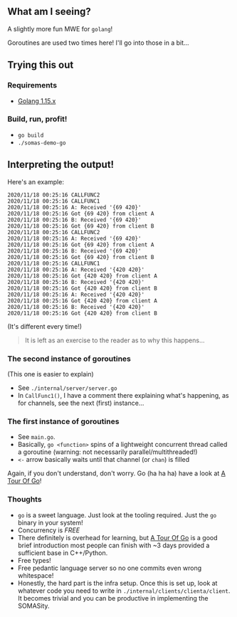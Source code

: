 ## What am I seeing?

A slightly more fun MWE for `golang`!

Goroutines are used two times here! I'll go into those in a bit...

## Trying this out

### Requirements
- [Golang 1.15.x](https://golang.org/dl/)

### Build, run, profit!
- `go build`
- `./somas-demo-go`

## Interpreting the output!

Here's an example:

```
2020/11/18 00:25:16 CALLFUNC2
2020/11/18 00:25:16 CALLFUNC1
2020/11/18 00:25:16 A: Received '{69 420}'
2020/11/18 00:25:16 Got {69 420} from client A
2020/11/18 00:25:16 B: Received '{69 420}'
2020/11/18 00:25:16 Got {69 420} from client B
2020/11/18 00:25:16 CALLFUNC2
2020/11/18 00:25:16 A: Received '{69 420}'
2020/11/18 00:25:16 Got {69 420} from client A
2020/11/18 00:25:16 B: Received '{69 420}'
2020/11/18 00:25:16 Got {69 420} from client B
2020/11/18 00:25:16 CALLFUNC1
2020/11/18 00:25:16 A: Received '{420 420}'
2020/11/18 00:25:16 Got {420 420} from client A
2020/11/18 00:25:16 B: Received '{420 420}'
2020/11/18 00:25:16 Got {420 420} from client B
2020/11/18 00:25:16 A: Received '{420 420}'
2020/11/18 00:25:16 Got {420 420} from client A
2020/11/18 00:25:16 B: Received '{420 420}'
2020/11/18 00:25:16 Got {420 420} from client B
```

(It's different every time!)

> It is left as an exercise to the reader as to why this happens...

### The second instance of goroutines
(This one is easier to explain)
- See `./internal/server/server.go`
- In `CallFunc1()`, I have a comment there explaining what's happening, as for channels, see the next (first) instance...

### The first instance of goroutines
- See `main.go`.
- Basically, `go <function>` spins of a lightweight concurrent thread called a goroutine (warning: not necessarily parallel/multithreaded!)
- `<-` arrow basically waits until that channel (or `chan`) is filled

Again, if you don't understand, don't worry. Go (ha ha ha) have a look at [A Tour Of Go](https://tour.golang.org/)!

### Thoughts
- `go` is a sweet language. Just look at the tooling required. Just the `go` binary in your system!
- Concurrency is *FREE*
- There definitely is overhead for learning, but [A Tour Of Go](https://tour.golang.org/) is a good brief introduction most people can finish with ~3 days provided a sufficient base in C++/Python.
- Free types!
- Free pedantic language server so no one commits even wrong whitespace!
- Honestly, the hard part is the infra setup. Once this is set up, look at whatever code you need to write in `./internal/clients/clienta/client`. It becomes trivial and you can be productive in implementing the SOMASity.